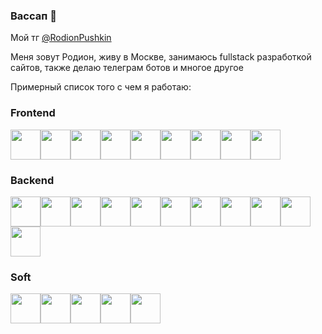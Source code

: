 ### Вассап 👋

Мой тг <a href="https://t.me/RodionPushkin">@RodionPushkin</a>

Меня зовут Родион, живу в Москве, занимаюсь fullstack разработкой сайтов, также делаю телеграм ботов и многое другое

Примерный список того с чем я работаю:
### Frontend
<img height="48px" src="https://user-images.githubusercontent.com/50911976/200022722-4fb239e7-1fe1-4ee5-8103-dfdf8f328e58.png"><img height="48px" src="https://user-images.githubusercontent.com/50911976/200022733-a2a81b40-f676-445d-bcf7-c5fd9e641b0f.png"><img height="48px" src="https://user-images.githubusercontent.com/50911976/200022739-614d6e22-4ecf-456e-b54a-1a8e845ebe97.png"><img height="48px" src="https://user-images.githubusercontent.com/50911976/200022746-a7d5e93b-5ca1-4909-802f-74a433a748ae.png"><img height="48px" src="https://user-images.githubusercontent.com/50911976/200022762-a733c5c0-1e22-4063-86f6-ba8635a45e3a.png"><img height="48px" src="https://user-images.githubusercontent.com/50911976/200026183-0ff8c30b-af67-4b96-88b8-3c5ab9444e34.png"><img height="48px" src="https://user-images.githubusercontent.com/50911976/200026190-ec61b39c-eaf7-4516-853c-20aedf432f6c.png"><img height="48px" src="https://user-images.githubusercontent.com/50911976/200026191-bfdac882-87b2-4395-b407-30b879801662.png"><img height="48px" src="https://user-images.githubusercontent.com/50911976/200026194-09c87f11-38ad-40c7-8680-f5264899247f.png">

### Backend
<img height="48px" src="https://user-images.githubusercontent.com/50911976/200023145-932b0491-aa20-4baf-9af8-3b069ab6d30c.png"><img height="48px" src="https://user-images.githubusercontent.com/50911976/200023147-cd2fb58b-9eec-43fd-8bfd-07867d8a051b.png"><img height="48px" src="https://user-images.githubusercontent.com/50911976/200023154-14944cd5-d796-45e1-8ec2-4b608133f4d3.png"><img height="48px" src="https://user-images.githubusercontent.com/50911976/200023156-4d6b02c5-6459-4703-8068-13947beac2ee.png"><img height="48px" src="https://user-images.githubusercontent.com/50911976/200023160-9615f50d-08f7-4346-a2ab-7b29790fb5d7.png"><img height="48px" src="https://user-images.githubusercontent.com/50911976/200023164-59231f12-e745-4cbc-8385-a4d53a220b3e.png"><img height="48px" src="https://user-images.githubusercontent.com/50911976/200023167-3c931926-9b01-4994-ac47-8c70175a149f.png"><img height="48px" src="https://user-images.githubusercontent.com/50911976/200023172-c6ad0af7-b4e8-475a-b3d0-b885a139ba03.png"><img height="48px" src="https://user-images.githubusercontent.com/50911976/200023182-00c59682-2a9b-4671-8333-b43883a6f1ce.png"><img height="48px" src="https://user-images.githubusercontent.com/50911976/200023184-ec897ffa-0f3d-4bfd-92c1-630c8b5527e7.png"><img height="48px" src="https://user-images.githubusercontent.com/50911976/200023188-54ad5328-6ea7-409b-bf6f-7bf0c4a5a841.png">

### Soft
<img height="48px" src="https://user-images.githubusercontent.com/50911976/200023137-7028b9f1-1db1-41d7-a4c5-ed48e10096ea.png"><img height="48px" src="https://user-images.githubusercontent.com/50911976/200023142-dba04559-783d-419f-a877-e54a2de91df7.png"><img height="48px" src="https://user-images.githubusercontent.com/50911976/200023189-05c20a8a-888c-4af2-b945-d7b166f72b88.png"><img height="48px" src="https://user-images.githubusercontent.com/50911976/200023178-b22d4f03-94c9-40e4-b184-6519be010204.png"><img height="48px" src="https://user-images.githubusercontent.com/50911976/200023170-5d98e728-04c8-421c-afd6-ee7f76adc13c.png">
